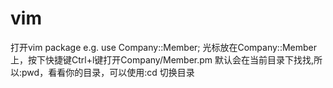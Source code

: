 vim
===

打开vim package
e.g.
use  Company::Member;
光标放在Company::Member 上，按下快捷键Ctrl+l键打开Company/Member.pm
默认会在当前目录下找找,所以:pwd，看看你的目录，可以使用:cd 切换目录
